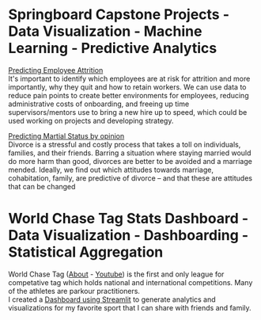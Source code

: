 # Springboard Capstone Projects - Data Visualization - Machine Learning - Predictive Analytics
[Predicting Employee Attrition](https://github.com/JacWerCode/SpringboardCapstoneProjects/tree/main/CS1_EmployeeAttrition)  
It's important to identify which employees are at risk for attrition and more importantly, why they quit and how to retain workers. We can use data to reduce pain points to create better environments for employees, reducing administrative costs of onboarding, and freeing up time supervisors/mentors use to bring a new hire up to speed, which could be used working on projects and developing strategy.

[Predicting Martial Status by opinion](https://github.com/JacWerCode/SpringboardCapstoneProjects/tree/main/CS2_MaritalStatus)   
Divorce is a stressful and costly process that takes a toll on individuals, families, and their friends. Barring a situation where staying married would do more harm than good, divorces are better to be avoided and a marriage mended. Ideally, we find out which attitudes towards marriage, cohabitation, family, are predictive of divorce – and that these are attitudes that can be changed

# World Chase Tag Stats Dashboard - Data Visualization - Dashboarding - Statistical Aggregation
World Chase Tag ([About](https://www.worldchasetag.com/about) - [Youtube](https://www.youtube.com/c/WorldChaseTag)) is the first and only league for competative tag which holds national and international competitions. Many of the athletes are parkour practitioners.  
I created a [Dashboard using Streamlit](https://share.streamlit.io/jacwercode/wct/Dashboard.py) to generate analytics and visualizations for my favorite sport that I can share with friends and family.
